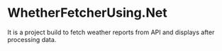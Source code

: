 # WhetherFetcherUsing.Net
It is a project build to fetch weather reports from API and displays after processing data.
